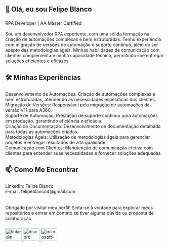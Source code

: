 <h2 align="left">👋 Olá, eu sou Felipe Blanco</h2>

###

<p align="left">RPA Developer | AA Master Certified<br><br>Sou um desenvolvedor RPA experiente, com uma sólida formação na criação de automações complexas e bem estruturadas. Tenho experiência com migração de versões de automação e suporte contínuo, além de ser adepto das metodologias ágeis. Minhas habilidades de comunicação com clientes complementam minha capacidade técnica, permitindo-me entregar soluções eficientes e eficazes.</p>

###

<h2 align="left">🛠️ Minhas Experiências</h2>

###

<p align="left">Desenvolvimento de Automações: Criação de automações complexas e bem estruturadas, atendendo às necessidades específicas dos clientes.<br>Migração de Versões: Responsável pela migração de automações da versão V11 para A360.<br>Suporte de Automação: Prestação de suporte contínuo para automações em produção, garantindo eficiência e eficácia.<br>Criação de Documentação: Desenvolvimento de documentação detalhada para todas as automações criadas.<br>Metodologias Ágeis: Utilização de metodologias ágeis para gerenciar projetos e entregar resultados de alta qualidade.<br>Comunicação com Clientes: Manutenção de comunicação efetiva com clientes para entender suas necessidades e fornecer soluções adequadas.</p>

###

<h2 align="left">📫 Como Me Encontrar</h2>

###

<p align="left">LinkedIn: Felipe Blanco<br>E-mail: felipeblanco4@gmail.com<br><br><br>Obrigado por visitar meu perfil! Sinta-se à vontade para explorar meus repositórios e entrar em contato se tiver alguma dúvida ou proposta de colaboração.</p>

###

<div align="left">
  <a href="https://www.linkedin.com/in/felipe-blanco1/" target="_blank">
    <img src="https://raw.githubusercontent.com/maurodesouza/profile-readme-generator/master/src/assets/icons/social/linkedin/default.svg" width="52" height="40" alt="linkedin logo"  />
  </a>
  <a href="whittzinn" target="_blank">
    <img src="https://raw.githubusercontent.com/maurodesouza/profile-readme-generator/master/src/assets/icons/social/discord/default.svg" width="52" height="40" alt="discord logo"  />
  </a>
  <a href="felipeblanco4@gmail.com" target="_blank">
    <img src="https://raw.githubusercontent.com/maurodesouza/profile-readme-generator/master/src/assets/icons/social/microsoft-outlook/default.svg" width="52" height="40" alt="microsoft-outlook logo"  />
  </a>
</div>

###
